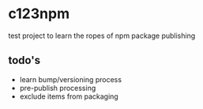 # c123npm
test project to learn the ropes of npm package publishing

## todo's

* learn bump/versioning process
* pre-publish processing
* exclude items from packaging

